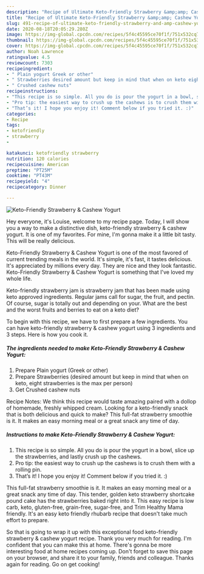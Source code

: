 ```yaml
---
description: "Recipe of Ultimate Keto-Friendly Strawberry &amp;amp; Cashew Yogurt"
title: "Recipe of Ultimate Keto-Friendly Strawberry &amp;amp; Cashew Yogurt"
slug: 491-recipe-of-ultimate-keto-friendly-strawberry-and-amp-cashew-yogurt
date: 2020-08-18T20:05:29.280Z
image: https://img-global.cpcdn.com/recipes/5f4c45595ce70f1f/751x532cq70/keto-friendly-strawberry-cashew-yogurt-recipe-main-photo.jpg
thumbnail: https://img-global.cpcdn.com/recipes/5f4c45595ce70f1f/751x532cq70/keto-friendly-strawberry-cashew-yogurt-recipe-main-photo.jpg
cover: https://img-global.cpcdn.com/recipes/5f4c45595ce70f1f/751x532cq70/keto-friendly-strawberry-cashew-yogurt-recipe-main-photo.jpg
author: Noah Lawrence
ratingvalue: 4.5
reviewcount: 7303
recipeingredient:
- " Plain yogurt Greek or other"
- " Strawberries desired amount but keep in mind that when on keto eight strawberries is the max per person"
- " Crushed cashew nuts"
recipeinstructions:
- "This recipe is so simple. All you do is pour the yogurt in a bowl, slice up the strawberries, and lastly crush up the cashews."
- "Pro tip: the easiest way to crush up the cashews is to crush them with a rolling pin."
- "That’s it! I hope you enjoy it! Comment below if you tried it. :)"
categories:
- Recipe
tags:
- ketofriendly
- strawberry
- 

katakunci: ketofriendly strawberry  
nutrition: 120 calories
recipecuisine: American
preptime: "PT25M"
cooktime: "PT43M"
recipeyield: "4"
recipecategory: Dinner

---
```



![Keto-Friendly Strawberry &amp; Cashew Yogurt](https://img-global.cpcdn.com/recipes/5f4c45595ce70f1f/751x532cq70/keto-friendly-strawberry-cashew-yogurt-recipe-main-photo.jpg)

Hey everyone, it's Louise, welcome to my recipe page. Today, I will show you a way to make a distinctive dish, keto-friendly strawberry &amp; cashew yogurt. It is one of my favorites. For mine, I'm gonna make it a little bit tasty. This will be really delicious.

Keto-Friendly Strawberry &amp; Cashew Yogurt is one of the most favored of current trending meals in the world. It's simple, it's fast, it tastes delicious. It's appreciated by millions every day. They are nice and they look fantastic. Keto-Friendly Strawberry &amp; Cashew Yogurt is something that I've loved my whole life.

Keto-friendly strawberry jam is strawberry jam that has been made using keto approved ingredients. Regular jams call for sugar, the fruit, and pectin. Of course, sugar is totally out and depending on your. What are the best and the worst fruits and berries to eat on a keto diet?


To begin with this recipe, we have to first prepare a few ingredients. You can have keto-friendly strawberry &amp; cashew yogurt using 3 ingredients and 3 steps. Here is how you cook it.

<!--inarticleads1-->

##### The ingredients needed to make Keto-Friendly Strawberry &amp; Cashew Yogurt:

1. Prepare  Plain yogurt (Greek or other)
1. Prepare  Strawberries (desired amount but keep in mind that when on keto, eight strawberries is the max per person)
1. Get  Crushed cashew nuts


Recipe Notes: We think this recipe would taste amazing paired with a dollop of homemade, freshly whipped cream. Looking for a keto-friendly snack that is both delicious and quick to make? This full-fat strawberry smoothie is it. It makes an easy morning meal or a great snack any time of day. 

<!--inarticleads2-->

##### Instructions to make Keto-Friendly Strawberry &amp; Cashew Yogurt:

1. This recipe is so simple. All you do is pour the yogurt in a bowl, slice up the strawberries, and lastly crush up the cashews.
1. Pro tip: the easiest way to crush up the cashews is to crush them with a rolling pin.
1. That’s it! I hope you enjoy it! Comment below if you tried it. :)


This full-fat strawberry smoothie is it. It makes an easy morning meal or a great snack any time of day. This tender, golden keto strawberry shortcake pound cake has the strawberries baked right into it. This easy recipe is low carb, keto, gluten-free, grain-free, sugar-free, and Trim Healthy Mama friendly. It&#39;s an easy keto friendly rhubarb recipe that doesn&#39;t take much effort to prepare. 

So that is going to wrap it up with this exceptional food keto-friendly strawberry &amp; cashew yogurt recipe. Thank you very much for reading. I'm confident that you can make this at home. There's gonna be more interesting food at home recipes coming up. Don't forget to save this page on your browser, and share it to your family, friends and colleague. Thanks again for reading. Go on get cooking!
